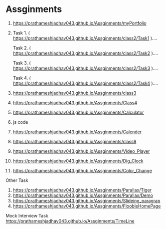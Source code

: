# Assginments

1. https://prathameshjadhav043.github.io/Assginments/myPortfolio
2. Task 1. ( https://prathameshjadhav043.github.io/Assginments/class2/Task1 )....


   Task 2. ( https://prathameshjadhav043.github.io/Assginments/class2/Task2 )....
   
   
   Task 3. ( https://prathameshjadhav043.github.io/Assginments/class2/Task3 )....
   
   
   Task 4. ( https://prathameshjadhav043.github.io/Assginments/class2/Task4 )....
   
   
3. https://prathameshjadhav043.github.io/Assginments/class3
4. https://prathameshjadhav043.github.io/Assginments/Class4
5. https://prathameshjadhav043.github.io/Assginments/Calculator
6. js code
7. https://prathameshjadhav043.github.io/Assginments/Calender
8. https://prathameshjadhav043.github.io/Assginments/class9
9. https://prathameshjadhav043.github.io/Assginments/Video_Player
10. https://prathameshjadhav043.github.io/Assginments/Dig_Clock
11. https://prathameshjadhav043.github.io/Assginments/Color_Change

Other Task
1. https://prathameshjadhav043.github.io/Assginments/Parallax/Tiger
2. https://prathameshjadhav043.github.io/Assginments/Parallax/Demo
3. https://prathameshjadhav043.github.io/Assginments/Slideing_paragrap
4. https://prathameshjadhav043.github.io/Assginments/FloobleHomePage

Mock Interview Task
https://prathameshjadhav043.github.io/Assginments/TimeLine

